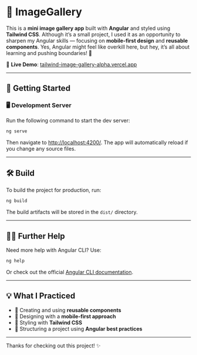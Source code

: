 # 📸 ImageGallery

This is a **mini image gallery app** built with **Angular** and styled using **Tailwind CSS**. Although it’s a small project, I used it as an opportunity to sharpen my Angular skills — focusing on **mobile-first design** and **reusable components**. Yes, Angular might feel like overkill here, but hey, it’s all about learning and pushing boundaries! 💪

🔗 **Live Demo**: [tailwind-image-gallery-alpha.vercel.app](https://tailwind-image-gallery-alpha.vercel.app/)

---

## 🚀 Getting Started

### 🖥 Development Server

Run the following command to start the dev server:

```bash
ng serve
```

Then navigate to [http://localhost:4200/](http://localhost:4200/). The app will automatically reload if you change any source files.

---

## 🛠 Build

To build the project for production, run:

```bash
ng build
```

The build artifacts will be stored in the `dist/` directory.

---

## 🙋‍♂️ Further Help

Need more help with Angular CLI? Use:

```bash
ng help
```

Or check out the official [Angular CLI documentation](https://angular.io/cli).

---

## 💡 What I Practiced

- 🔁 Creating and using **reusable components**
- 📱 Designing with a **mobile-first approach**
- 🎨 Styling with **Tailwind CSS**
- 🧱 Structuring a project using **Angular best practices**

---

Thanks for checking out this project! ✨
